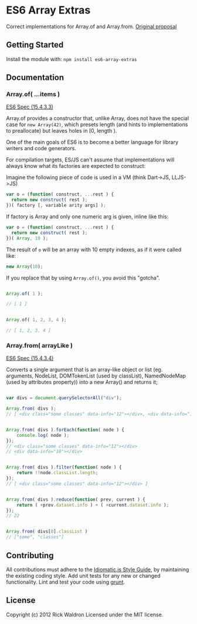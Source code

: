 # ES6 Array Extras

Correct implementations for Array.of and Array.from. [Original proposal](https://gist.github.com/1074126)

## Getting Started
Install the module with: `npm install es6-array-extras`

## Documentation

### Array.of( ...items )

[ES6 Spec (15.4.3.3)](http://people.mozilla.org/~jorendorff/es6-draft.html#sec-15.4.3.3)

Array.of provides a constructor that, unlike Array, does not have the special case for `new Array(42)`, which presets length (and hints to implementations to preallocate) but leaves holes in [0, length ).

One of the main goals of ES6 is to become a better language for library writers and code generators.

For compilation targets, ES/JS can't assume that implementations will always know what its factories are expected to construct:

Imagine the following piece of code is used in a VM (think Dart->JS, LLJS->JS)

```js
var o = (function( construct, ...rest ) {
  return new construct( rest );
})( factory [, variable arity args] );
```

If factory is Array and only one numeric arg is given, inline like this:

```js
var o = (function( construct, ...rest ) {
  return new construct( rest );
})( Array, 10 );
```

The result of `o` will be an array with 10 empty indexes, as if it were called like:

```js
new Array(10);
```

If you replace that by using `Array.of()`, you avoid this "gotcha".


```js

Array.of( 1 );

// [ 1 ]


Array.of( 1, 2, 3, 4 );

// [ 1, 2, 3, 4 ]

```




### Array.from( arrayLike )

[ES6 Spec (15.4.3.4)](http://people.mozilla.org/~jorendorff/es6-draft.html#sec-15.4.3.4)

Converts a single argument that is an array-like object or list (eg. arguments, NodeList, DOMTokenList (used by classList), NamedNodeMap (used by attributes property)) into a new Array() and returns it;

``` javascript

var divs = document.querySelectorAll("div");

Array.from( divs );
// [ <div class=​"some classes" data-info=​"12">​</div>​, <div data-info=​"10">​</div>​ ]


Array.from( divs ).forEach(function( node ) {
    console.log( node );
});
// <div class=​"some classes" data-info=​"12">​</div>​
// <div data-info=​"10">​</div>​


Array.from( divs ).filter(function( node ) {
    return !!node.classList.length;
});
// [ <div class="some classes" data-info="12"></div> ]


Array.from( divs ).reduce(function( prev, current ) {
    return ( +prev.dataset.info ) + ( +current.dataset.info );
});
// 22


Array.from( divs[0].classList )
// ["some", "classes"]

```



## Contributing
All contributions must adhere to the [Idiomatic.js Style Guide](https://github.com/rwldrn/idiomatic.js),
by maintaining the existing coding style. Add unit tests for any new or changed functionality. Lint and test your code using [grunt](https://github.com/cowboy/grunt).

## License
Copyright (c) 2012 Rick Waldron
Licensed under the MIT license.
